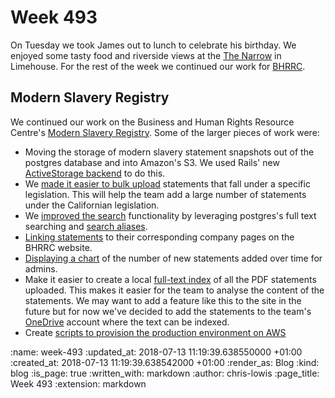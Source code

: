 Week 493
========

On Tuesday we took James out to lunch to celebrate his birthday. We enjoyed some tasty food and riverside views at the [The Narrow](https://www.gordonramsayrestaurants.com/the-narrow) in Limehouse. For the rest of the week we continued our work for [BHRRC](https://www.business-humanrights.org/).

## Modern Slavery Registry

We continued our work on the Business and Human Rights Resource Centre's [Modern Slavery Registry](https://www.modernslaveryregistry.org/). Some of the larger pieces of work were:

- Moving the storage of modern slavery statement snapshots out of the postgres database and into Amazon's S3. We used Rails' new [ActiveStorage backend](https://github.com/bhrrc/modernslaveryregistry.org/commit/8f689bbf723b7c7ca950cad127ed8fa2601aa382) to do this.
- We [made it easier to bulk upload](https://github.com/bhrrc/modernslaveryregistry.org/commit/638d1b02c6c2398bb4487abe7428766c533eaa40) statements that fall under a specific legislation. This will help the team add a large number of statements under the Californian legislation.
- We [improved the search](https://github.com/bhrrc/modernslaveryregistry.org/commit/7df17f0d3501f6ca549f1260b7bb8a353b14b6c1) functionality by leveraging postgres's full text searching and [search aliases](https://github.com/bhrrc/modernslaveryregistry.org/commit/b3005af3d3172b4b46e9049575a375f204f30d3b).
- [Linking statements](https://github.com/bhrrc/modernslaveryregistry.org/commit/0fc15a876685b19a64fe5c022e21f5c3a5e6e121) to their corresponding company pages on the BHRRC website.
- [Displaying a chart](https://github.com/bhrrc/modernslaveryregistry.org/commit/8489b88b9afcc653f152ea0f65c0b88ce17205c4) of the number of new statements added over time for admins.
- Make it easier to create a local [full-text index](https://github.com/bhrrc/modernslaveryregistry.org/commit/2be43ce4ddb987bdde604553f2249ab629ca4bce) of all the PDF statements uploaded. This makes it easier for the team to analyse the content of the statements. We may want to add a feature like this to the site in the future but for now we've decided to add the statements to the team's [OneDrive](https://office.live.com/start/OneDrive.aspx?omkt=en%2DUS) account where the text can be indexed.
- Create [scripts to provision the production environment on AWS](https://github.com/bhrrc/modernslaveryregistry.org/commit/52ae41f4b1da13e32b56355dce2f1bec65048dfb)

:name: week-493
:updated_at: 2018-07-13 11:19:39.638550000 +01:00
:created_at: 2018-07-13 11:19:39.638542000 +01:00
:render_as: Blog
:kind: blog
:is_page: true
:written_with: markdown
:author: chris-lowis
:page_title: Week 493
:extension: markdown
